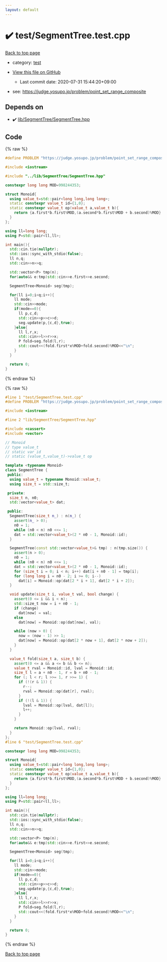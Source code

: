 ```yaml
---
layout: default
---
```


<!-- mathjax config similar to math.stackexchange -->
<script type="text/javascript" async
  src="https://cdnjs.cloudflare.com/ajax/libs/mathjax/2.7.5/MathJax.js?config=TeX-MML-AM_CHTML">
</script>
<script type="text/x-mathjax-config">
  MathJax.Hub.Config({
    TeX: { equationNumbers: { autoNumber: "AMS" }},
    tex2jax: {
      inlineMath: [ ['$','$'] ],
      processEscapes: true
    },
    "HTML-CSS": { matchFontHeight: false },
    displayAlign: "left",
    displayIndent: "2em"
  });
</script>

<script type="text/javascript" src="https://cdnjs.cloudflare.com/ajax/libs/jquery/3.4.1/jquery.min.js"></script>
<script src="https://cdn.jsdelivr.net/npm/jquery-balloon-js@1.1.2/jquery.balloon.min.js" integrity="sha256-ZEYs9VrgAeNuPvs15E39OsyOJaIkXEEt10fzxJ20+2I=" crossorigin="anonymous"></script>
<script type="text/javascript" src="../../assets/js/copy-button.js"></script>
<link rel="stylesheet" href="../../assets/css/copy-button.css" />


# :heavy_check_mark: test/SegmentTree.test.cpp

<a href="../../index.html">Back to top page</a>

* category: <a href="../../index.html#098f6bcd4621d373cade4e832627b4f6">test</a>
* <a href="{{ site.github.repository_url }}/blob/master/test/SegmentTree.test.cpp">View this file on GitHub</a>
    - Last commit date: 2020-07-31 15:44:20+09:00


* see: <a href="https://judge.yosupo.jp/problem/point_set_range_composite">https://judge.yosupo.jp/problem/point_set_range_composite</a>


## Depends on

* :heavy_check_mark: <a href="../../library/lib/SegmentTree/SegmentTree.hpp.html">lib/SegmentTree/SegmentTree.hpp</a>


## Code

<a id="unbundled"></a>
{% raw %}
```cpp
#define PROBLEM "https://judge.yosupo.jp/problem/point_set_range_composite"

#include <iostream>

#include "../lib/SegmentTree/SegmentTree.hpp"

constexpr long long MOD=998244353;

struct Monoid{
  using value_t=std::pair<long long,long long>;
  static constexpr value_t id={1,0};
  static constexpr value_t op(value_t a,value_t b){
    return {a.first*b.first%MOD,(a.second*b.first%MOD + b.second)%MOD};
  }
};

using ll=long long;
using P=std::pair<ll,ll>;

int main(){
  std::cin.tie(nullptr);
  std::ios::sync_with_stdio(false);
  ll n,q;
  std::cin>>n>>q;

  std::vector<P> tmp(n);
  for(auto&& e:tmp)std::cin>>e.first>>e.second;

  SegmentTree<Monoid> seg(tmp);

  for(ll i=0;i<q;i++){
    ll mode;
    std::cin>>mode;
    if(mode==0){
      ll p,c,d;
      std::cin>>p>>c>>d;
      seg.update(p,{c,d},true);
    }else{
      ll l,r,x;
      std::cin>>l>>r>>x;
      P fold=seg.fold(l,r);
      std::cout<<(fold.first*x%MOD+fold.second)%MOD<<"\n";
    }
  }

  return 0; 
}
```
{% endraw %}

<a id="bundled"></a>
{% raw %}
```cpp
#line 1 "test/SegmentTree.test.cpp"
#define PROBLEM "https://judge.yosupo.jp/problem/point_set_range_composite"

#include <iostream>

#line 2 "lib/SegmentTree/SegmentTree.hpp"

#include <cassert>
#include <vector>

// Monoid
// type value_t
// static var id
// static (value_t,value_t)->value_t op

template <typename Monoid>
class SegmentTree {
 public:
  using value_t = typename Monoid::value_t;
  using size_t = std::size_t;

 private:
  size_t n, n0;
  std::vector<value_t> dat;

 public:
  SegmentTree(size_t n_) : n(n_) {
    assert(n_ > 0);
    n0 = 1;
    while (n0 < n) n0 <<= 1;
    dat = std::vector<value_t>(2 * n0 - 1, Monoid::id);
  }

  SegmentTree(const std::vector<value_t>& tmp) : n(tmp.size()) {
    assert(n > 0);
    n0 = 1;
    while (n0 < n) n0 <<= 1;
    dat = std::vector<value_t>(2 * n0 - 1, Monoid::id);
    for (size_t i = 0; i < n; i++) dat[i + n0 - 1] = tmp[i];
    for (long long i = n0 - 2; i >= 0; i--)
      dat[i] = Monoid::op(dat[2 * i + 1], dat[2 * i + 2]);
  }

  void update(size_t i, value_t val, bool change) {
    assert(0 <= i && i < n);
    std::size_t now = i + n0 - 1;
    if (change)
      dat[now] = val;
    else
      dat[now] = Monoid::op(dat[now], val);

    while (now > 0) {
      now = (now - 1) >> 1;
      dat[now] = Monoid::op(dat[2 * now + 1], dat[2 * now + 2]);
    }
  }

  value_t fold(size_t a, size_t b) {
    assert(0 <= a && a <= b && b <= n);
    value_t rval = Monoid::id, lval = Monoid::id;
    size_t l = a + n0 - 1, r = b + n0 - 1;
    for (; l < r; l >>= 1, r >>= 1) {
      if (!(r & 1)) {
        r--;
        rval = Monoid::op(dat[r], rval);
      }
      if (!(l & 1)) {
        lval = Monoid::op(lval, dat[l]);
        l++;
      }
    }

    return Monoid::op(lval, rval);
  }
};
#line 6 "test/SegmentTree.test.cpp"

constexpr long long MOD=998244353;

struct Monoid{
  using value_t=std::pair<long long,long long>;
  static constexpr value_t id={1,0};
  static constexpr value_t op(value_t a,value_t b){
    return {a.first*b.first%MOD,(a.second*b.first%MOD + b.second)%MOD};
  }
};

using ll=long long;
using P=std::pair<ll,ll>;

int main(){
  std::cin.tie(nullptr);
  std::ios::sync_with_stdio(false);
  ll n,q;
  std::cin>>n>>q;

  std::vector<P> tmp(n);
  for(auto&& e:tmp)std::cin>>e.first>>e.second;

  SegmentTree<Monoid> seg(tmp);

  for(ll i=0;i<q;i++){
    ll mode;
    std::cin>>mode;
    if(mode==0){
      ll p,c,d;
      std::cin>>p>>c>>d;
      seg.update(p,{c,d},true);
    }else{
      ll l,r,x;
      std::cin>>l>>r>>x;
      P fold=seg.fold(l,r);
      std::cout<<(fold.first*x%MOD+fold.second)%MOD<<"\n";
    }
  }

  return 0; 
}

```
{% endraw %}

<a href="../../index.html">Back to top page</a>

